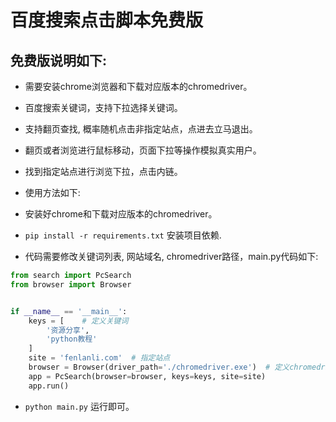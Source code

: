 # 百度搜索点击脚本免费版

## 免费版说明如下:

- 需要安装chrome浏览器和下载对应版本的chromedriver。
- 百度搜索关键词，支持下拉选择关键词。
- 支持翻页查找, 概率随机点击非指定站点，点进去立马退出。
- 翻页或者浏览进行鼠标移动，页面下拉等操作模拟真实用户。
- 找到指定站点进行浏览下拉，点击内链。

- 使用方法如下:

- 安装好chrome和下载对应版本的chromedriver。

- `pip install -r requirements.txt` 安装项目依赖.

- 代码需要修改关键词列表, 网站域名, chromedriver路径，main.py代码如下:

```python
from search import PcSearch
from browser import Browser


if __name__ == '__main__':
    keys = [    # 定义关键词
        '资源分享',
        'python教程'
    ]
    site = 'fenlanli.com'  # 指定站点
    browser = Browser(driver_path='./chromedriver.exe')  # 定义chromedriver的路径
    app = PcSearch(browser=browser, keys=keys, site=site)
    app.run()
```

- `python main.py` 运行即可。



